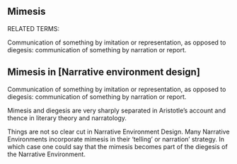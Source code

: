 ## Mimesis

RELATED TERMS: 

Communication of something by imitation or representation, as opposed to diegesis: communication of something by narration or report.


## Mimesis in [Narrative environment design]

Communication of something by imitation or representation, as opposed to diegesis: communication of something by narration or report.

Mimesis and diegesis are very sharply separated in Aristotle’s account and thence in literary theory and narratology.

Things are not so clear cut in Narrative Environment Design. Many Narrative Environments incorporate mimesis in their ‘telling’ or narration’ strategy. In which case one could say that the mimesis becomes part of the diegesis of the Narrative Environment.

